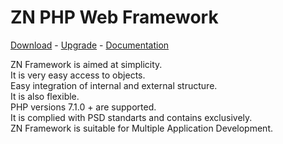 # ZN PHP Web Framework
[Download](http://www.znframework.com/framework/download) - 
[Upgrade](http://www.znframework.com/framework/upgrade) - 
[Documentation](http://www.znframework.com/documentation)

<p>
ZN Framework is aimed at simplicity.<br />
It is very easy access to objects. <br />
Easy integration of internal and external structure.<br />
It is also flexible.<br />
PHP versions 7.1.0 + are supported.<br />
It is complied with PSD standarts and contains exclusively.<br />
ZN Framework is suitable for Multiple Application Development.
</p>
